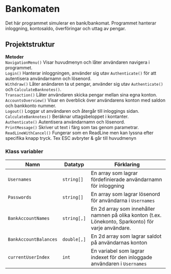 # Bankomaten
Det här programmet simulerar en bank/bankomat. Programmet hanterar inloggning, kontosaldo, överföringar och uttag av pengar.


## Projektstruktur
**Metoder**  
`NavigationMenu()` Visar huvudmenyn och låter användaren navigera i programmet.  
`Login()` Hanterar inloggningen, använder sig utav `Authenticate()` för att autentisera användarnamn och lösenord.  
`Withdraw()` Låter anändaren ta ut pengar, använder sig utav `Authenticate()` och `CalculateBanknotes()`.  
`Transaction()` Låter användaren skicka pengar mellan sina egna konton.  
`AccountsOverview()` Visar en överblick över användarens konton med saldon och bankkonto nummer.  
`Logout()` Loggar ut användaren och återgår till inloggings sidan.  
`CalculateBanknotes()` Beräknar uttagsbeloppet i kontanter.  
`Authenticate()` Autentisera användarnamn och lösenord.  
`PrintMessage()` Skriver ut text i färg som tas genom parametrar.  
`ReadLineWithCancel()` Fungerar som en ReadLine men kan lyssna efter specifika knapp tryck. Tex ESC avbryter & går till huvudmenyn

### Klass variabler
| Namn| Datatyp| Förklaring|
|-|-|-|
| `Usernames`           | `string[]`| En array som lagrar fördefinierade användarnamn för inloggning|
| `Passwords`           | `string[]`| En array som lagrar lösenord för användarna i `Usernames`|
| `BankAccountNames`    | `string[,]`| En 2d array som innehåller namnen på olika konton (t.ex. Lönekonto, Sparkonto) för varje användare. |
| `BankAccountBalances` | `double[,]`| En 2d array som lagrar saldot på användarnas konton|
| `currentUserIndex`    | `int`| En variabel som lagrar indexet för den inloggade användaren i `Usernames`|


